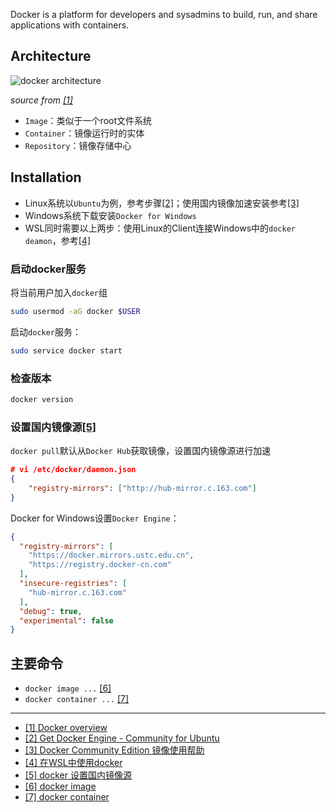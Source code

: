 Docker is a platform for developers and sysadmins to build, run, and share applications with containers.

## Architecture

![docker architecture](https://docs.docker.com/engine/images/architecture.svg)

*source from [[1]](#1)*

- `Image`：类似于一个root文件系统
- `Container`：镜像运行时的实体
- `Repository`：镜像存储中心

## Installation

- Linux系统以`Ubuntu`为例，参考步骤[[2]](#2)；使用国内镜像加速安装参考[[3]](#3)
- Windows系统下载安装`Docker for Windows`
- WSL同时需要以上两步：使用Linux的Client连接Windows中的`docker deamon`，参考[[4]](#4)

### 启动docker服务

将当前用户加入`docker`组

```bash
sudo usermod -aG docker $USER
```
启动`docker`服务：

```bash
sudo service docker start
```

### 检查版本

```bash
docker version
```

### 设置国内镜像源[[5]](#5)

`docker pull`默认从`Docker Hub`获取镜像，设置国内镜像源进行加速

```json
# vi /etc/docker/daemon.json
{
    "registry-mirrors": ["http://hub-mirror.c.163.com"]
}
```

Docker for Windows设置`Docker Engine`：

```json
{
  "registry-mirrors": [
    "https://docker.mirrors.ustc.edu.cn",
    "https://registry.docker-cn.com"
  ],
  "insecure-registries": [
    "hub-mirror.c.163.com"
  ],
  "debug": true,
  "experimental": false
}
```

## 主要命令

- `docker image ...` [[6]](#6)
- `docker container ...` [[7]](#7)



---

- [[1] Docker overview](https://docs.docker.com/engine/docker-overview/)<span id='1'></span>
- [[2] Get Docker Engine - Community for Ubuntu](https://docs.docker.com/install/linux/docker-ce/ubuntu/)<span id='2'></span>
- [[3] Docker Community Edition 镜像使用帮助](https://mirror.tuna.tsinghua.edu.cn/help/docker-ce/)<span id='3'></span>
- [[4] 在WSL中使用docker](http://zuyunfei.com/2018/07/06/use-docker-in-wsl/)<span id='4'></span>
- [[5] docker 设置国内镜像源](https://blog.csdn.net/whatday/article/details/86770609)<span id='5'></span>
- [[6] docker image](https://docs.docker.com/engine/reference/commandline/image/)<span id='6'></span>
- [[7] docker container](https://docs.docker.com/engine/reference/commandline/container/)<span id='7'></span>